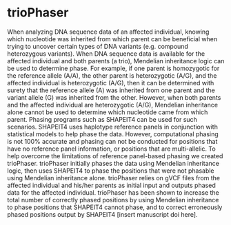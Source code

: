 # trioPhaser
When analyzing DNA sequence data of an affected individual, knowing which 
nucleotide was inherited from which parent can be beneficial when trying to 
uncover certain types of DNA variants (e.g. compound heterozygous variants). 
When DNA sequence data is available for the affected individual and both 
parents (a trio), Mendelian inheritance logic can be used to determine phase. 
For example, if one parent is homozygotic for the reference allele (A/A), the 
other parent is heterozygotic (A/G), and the affected individual is 
heterozygotic (A/G), then it can be determined with surety that the reference 
allele (A) was inherited from one parent and the variant allele (G) was 
inherited from the other. However, when both parents and the affected 
individual are heterozygotic (A/G), Mendelian inheritance alone cannot be used 
to determine which nucleotide came from which parent. Phasing programs such as 
SHAPEIT4 can be used for such scenarios. SHAPEIT4 uses haplotype reference 
panels in conjunction with statistical models to help phase the data. However, 
computational phasing is not 100% accurate and phasing can not be conducted for 
positions that have no reference panel information, or positions that are 
multi-allelic. To help overcome the limitations of reference panel-based 
phasing we created trioPhaser. trioPhaser initially phases the data using 
Mendelian inheritance logic, then uses SHAPEIT4 to phase the positions that 
were not phasable using Mendelian inheritance alone. trioPhaser relies on gVCF 
files from the affected individual and his/her parents as initial input and 
outputs phased data for the affected individual. trioPhaser has been shown to
increase the total number of correctly phased positions by using Mendelian
inheritance to phase positions that SHAPEIT4 cannot phase, and to correct 
erroneously phased positions output by SHAPEIT4 [insert manuscript doi here].
